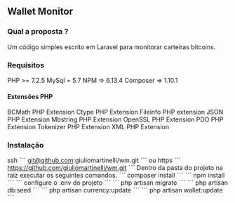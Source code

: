 ## Wallet Monitor

### Qual a proposta ?
Um código simples escrito em Laravel para monitorar carteiras bitcoins.

### Requisitos
PHP      >=   7.2.5
MySql    =    5.7
NPM      =>   6.13.4
Composer =>   1.10.1

#### Extensões PHP
BCMath PHP Extension
Ctype PHP Extension
Fileinfo PHP extension
JSON PHP Extension
Mbstring PHP Extension
OpenSSL PHP Extension
PDO PHP Extension
Tokenizer PHP Extension
XML PHP Extension


### Instalação
ssh
ˋˋˋ
git@github.com:giuliomartinelli/wm.git
ˋˋˋ
ou
https
ˋˋˋ
https://github.com/giuliomartinelli/wm.git
ˋˋˋ
Dentro da pasta do projeto na raiz executar os seguintes comandos.
ˋˋˋ
composer install
ˋˋˋ
ˋˋˋ
npm install
ˋˋˋ
ˋˋˋ
configure o .env do projeto 
ˋˋˋ
ˋˋˋ
php artisan migrate
ˋˋˋ
ˋˋˋ
php artisan db:seed
ˋˋˋ
ˋˋˋ
php artisan currency:update
ˋˋˋ
ˋˋˋ
php artisan wallet:update
ˋˋˋ
